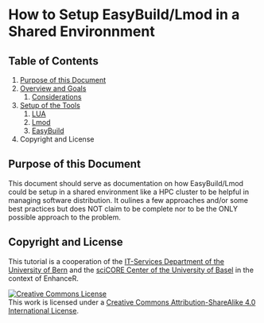 # How to Setup EasyBuild/Lmod in a Shared Environnment

## Table of Contents

1. [Purpose of this Document](#purpose-of-this-document)
1. [Overview and Goals](#overview-and-goals)
    1. [Considerations](#considerations)
1. [Setup of the Tools](#setup-of-the-tools)
    1. [LUA](#lua)
    1. [Lmod](#lmod)
    1. [EasyBuild](EasyBuild)
1. Copyright and License

## Purpose of this Document

This document should serve as documentation on how EasyBuild/Lmod could be setup in a shared environment like a HPC cluster to be helpful in managing software distribution.
It oulines a few approaches and/or some best practices but does NOT claim to be complete nor to be the ONLY possible approach to the problem.

## Copyright and License

This tutorial is a cooperation of the [IT-Services Department of the University of Bern](https://www.id.unibe.ch) and the [sciCORE Center of the University of Basel](https://scicore.unibas.ch/) in the context of EnhanceR.

<a rel="license" href="http://creativecommons.org/licenses/by-sa/4.0/"><img alt="Creative Commons License" style="border-width:0" src="https://i.creativecommons.org/l/by-sa/4.0/88x31.png" /></a><br />
This work is licensed under a <a rel="license" href="http://creativecommons.org/licenses/by-sa/4.0/">Creative Commons Attribution-ShareAlike 4.0 International License</a>.

